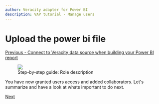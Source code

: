 ```yaml
---
author: Veracity adapter for Power BI
description: VAP tutorial - Manage users
---
```


# Upload the power bi file
[Previous - Connect to Veracity data source when building your Power BI report](4-connect-to-a-veracity-data-source-when-building-a-report.md.md)


<figure>
	<img src="assets/step-by-step-role-description.png"/>
	<figcaption>Step-by-step guide: Role description</figcaption>
</figure>

You have now granted users access and added collaborators. Let's summarize and have a look at whats important to do next.

[Next](6-summary.md)

